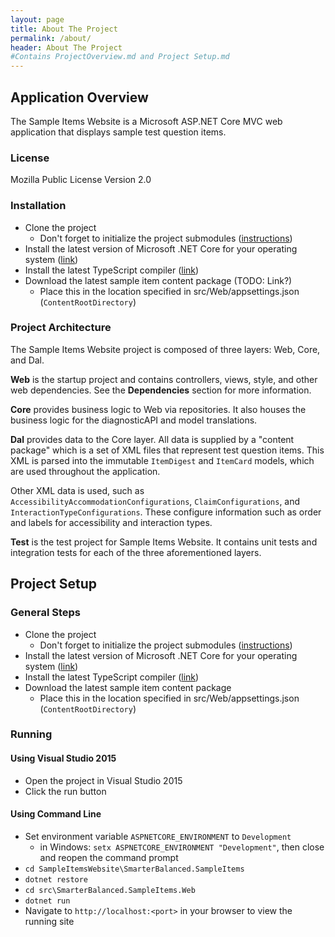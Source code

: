 ```yaml
---
layout: page
title: About The Project
permalink: /about/
header: About The Project
#Contains ProjectOverview.md and Project Setup.md
---
```


## Application Overview
The Sample Items Website is a Microsoft ASP.NET Core MVC web application that displays
sample test question items.


### License
Mozilla Public License Version 2.0

### Installation
- Clone the project
    - Don't forget to initialize the project submodules ([instructions](https://git-scm.com/book/en/v2/Git-Tools-Submodules#_cloning_submodules))
- Install the latest version of Microsoft .NET Core for your operating system ([link](https://www.microsoft.com/net/download/core#/current))
- Install the latest TypeScript compiler ([link](https://www.typescriptlang.org/index.html#download-links))
- Download the latest sample item content package (TODO: Link?)
    - Place this in the location specified in src/Web/appsettings.json (`ContentRootDirectory`)

### Project Architecture
The Sample Items Website project is composed of three layers: Web, Core, and Dal.

**Web** is the startup project and contains controllers, views, style, and other
web dependencies. See the **Dependencies** section for more information.

**Core** provides business logic to Web via repositories. It also houses the business
logic for the diagnosticAPI and model translations.

**Dal** provides data to the Core layer. All data is supplied by a "content package" 
which is a set of XML files that represent test question items. This XML is 
parsed into the immutable `ItemDigest` and `ItemCard` models, which are used
throughout the application. 

Other XML data is used, such as `AccessibilityAccommodationConfigurations`, 
`ClaimConfigurations`, and `InteractionTypeConfigurations`. These configure
information such as order and labels for accessibility and interaction types.

**Test** is the test project for Sample Items Website. It contains unit tests
and integration tests for each of the three aforementioned layers.



## Project Setup

### General Steps
- Clone the project
    - Don't forget to initialize the project submodules ([instructions](https://git-scm.com/book/en/v2/Git-Tools-Submodules#_cloning_submodules))
- Install the latest version of Microsoft .NET Core for your operating system ([link](https://www.microsoft.com/net/download/core#/current))
- Install the latest TypeScript compiler ([link](https://www.typescriptlang.org/index.html#download-links))
- Download the latest sample item content package
    - Place this in the location specified in src/Web/appsettings.json (`ContentRootDirectory`)


### Running
#### Using Visual Studio 2015
- Open the project in Visual Studio 2015
- Click the run button


#### Using Command Line
- Set environment variable `ASPNETCORE_ENVIRONMENT` to `Development`
    - in Windows: `setx ASPNETCORE_ENVIRONMENT "Development"`, then close and reopen the command prompt
- `cd SampleItemsWebsite\SmarterBalanced.SampleItems`
- `dotnet restore`
- `cd src\SmarterBalanced.SampleItems.Web`
- `dotnet run`
- Navigate to `http://localhost:<port>` in your browser to view the running site
